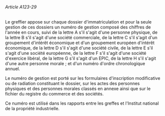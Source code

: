 ###### Article A123-29

Le greffier appose sur chaque dossier d'immatriculation et pour la seule gestion de ces dossiers un numéro de gestion composé des chiffres de l'année en cours, suivi de la lettre A s'il s'agit d'une personne physique, de la lettre B s'il s'agit d'une société commerciale, de la lettre C s'il s'agit d'un groupement d'intérêt économique et d'un groupement européen d'intérêt économique, de la lettre D s'il s'agit d'une société civile, de la lettre E s'il s'agit d'une société européenne, de la lettre F s'il s'agit d'une société d'exercice libéral, de la lettre G s'il s'agit d'un EPIC, de la lettre H s'il s'agit d'une autre personne morale ; et d'un numéro d'ordre chronologique annuel.

Le numéro de gestion est porté sur les formulaires d'inscription modificative ou de radiation constituant le dossier, sur les actes des personnes physiques et des personnes morales classés en annexe ainsi que sur le fichier du registre du commerce et des sociétés.

Ce numéro est utilisé dans les rapports entre les greffes et l'Institut national de la propriété industrielle.

